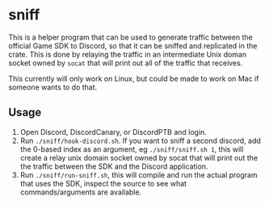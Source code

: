 # sniff

This is a helper program that can be used to generate traffic between the official Game SDK to Discord, so that it can be sniffed and replicated in the crate. This is done by relaying the traffic in an intermediate Unix doman socket owned by `socat` that will print out all of the traffic that receives.

This currently will only work on Linux, but could be made to work on Mac if someone wants to do that.

## Usage

1. Open Discord, DiscordCanary, or DiscordPTB and login.
1. Run `./sniff/hook-discord.sh`. If you want to sniff a second discord, add the 0-based index as an argument, eg `./sniff/sniff.sh 1`, this will create a relay unix domain socket owned by socat that will print out the the traffic between the SDK and the Discord application.
1. Run `./sniff/run-sniff.sh`, this will compile and run the actual program that uses the SDK, inspect the source to see what commands/arguments are available.
